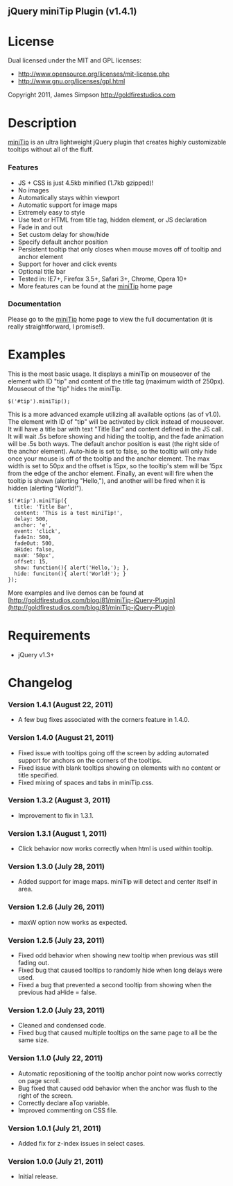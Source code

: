 jQuery miniTip Plugin (v1.4.1)
---------------------

License
========
Dual licensed under the MIT and GPL licenses:

* http://www.opensource.org/licenses/mit-license.php
* http://www.gnu.org/licenses/gpl.html

Copyright 2011, James Simpson
http://goldfirestudios.com

Description
===========
[miniTip](http://goldfirestudios.com/blog/81/miniTip-jQuery-Plugin) is an ultra lightweight jQuery plugin that creates highly customizable tooltips without all of the fluff.

### Features  ###

* JS + CSS is just 4.5kb minified (1.7kb gzipped)!
* No images
* Automatically stays within viewport
* Automatic support for image maps
* Extremely easy to style
* Use text or HTML from title tag, hidden element, or JS declaration
* Fade in and out
* Set custom delay for show/hide
* Specify default anchor position
* Persistent tooltip that only closes when mouse moves off of tooltip and anchor element
* Support for hover and click events
* Optional title bar
* Tested in: IE7+, Firefox 3.5+, Safari 3+, Chrome, Opera 10+
* More features can be found at the [miniTip](http://goldfirestudios.com/blog/81/miniTip-jQuery-Plugin) home page

### Documentation ###

Please go to the [miniTip](http://goldfirestudios.com/blog/81/miniTip-jQuery-Plugin) home page to view the full documentation (it is really straightforward, I promise!).

Examples
========
This is the most basic usage. It displays a miniTip on mouseover of the element with ID "tip" and content of the title tag (maximum width of 250px). Mouseout of the "tip" hides the miniTip.

    $('#tip').miniTip();

This is a more advanced example utilizing all available options (as of v1.0). The element with ID of "tip" will be activated by click instead of mouseover. It will have a title bar with text "Title Bar" and content defined in the JS call. It will wait .5s before showing and hiding the tooltip, and the fade animation will be .5s both ways. The default anchor position is east (the right side of the anchor element). Auto-hide is set to false, so the tooltip will only hide once your mouse is off of the tooltip and the anchor element. The max width is set to 50px and the offset is 15px, so the tooltip's stem will be 15px from the edge of the anchor element. Finally, an event will fire when the tooltip is shown (alerting "Hello,"), and another will be fired when it is hidden (alerting "World!").

    $('#tip').miniTip({
      title: 'Title Bar',
      content: 'This is a test miniTip!',
      delay: 500,
      anchor: 'e',
      event: 'click',
      fadeIn: 500,
      fadeOut: 500,
      aHide: false,
      maxW: '50px',
      offset: 15,
      show: function(){ alert('Hello,'); },
      hide: funciton(){ alert('World!'); }
    });

More examples and live demos can be found at [http://goldfirestudios.com/blog/81/miniTip-jQuery-Plugin](http://goldfirestudios.com/blog/81/miniTip-jQuery-Plugin)

Requirements
============
* jQuery v1.3+

Changelog
============
### Version 1.4.1 (August 22, 2011) ###
* A few bug fixes associated with the corners feature in 1.4.0.

### Version 1.4.0 (August 21, 2011) ###
* Fixed issue with tooltips going off the screen by adding automated support for anchors on the corners of the tooltips.
* Fixed issue with blank tooltips showing on elements with no content or title specified.
* Fixed mixing of spaces and tabs in miniTip.css.

### Version 1.3.2 (August 3, 2011) ###
* Improvement to fix in 1.3.1.

### Version 1.3.1 (August 1, 2011) ###
* Click behavior now works correctly when html is used within tooltip.

### Version 1.3.0 (July 28, 2011) ###
* Added support for image maps. miniTip will detect and center itself in area.

### Version 1.2.6 (July 26, 2011) ###
* maxW option now works as expected.

### Version 1.2.5 (July 23, 2011) ###
* Fixed odd behavior when showing new tooltip when previous was still fading out.
* Fixed bug that caused tooltips to randomly hide when long delays were used.
* Fixed a bug that prevented a second tooltip from showing when the previous had aHide = false.

### Version 1.2.0 (July 23, 2011) ###
* Cleaned and condensed code.
* Fixed bug that caused multiple tooltips on the same page to all be the same size.

### Version 1.1.0 (July 22, 2011) ###
* Automatic repositioning of the tooltip anchor point now works correctly on page scroll.
* Bug fixed that caused odd behavior when the anchor was flush to the right of the screen.
* Correctly declare aTop variable.
* Improved commenting on CSS file.

### Version 1.0.1 (July 21, 2011) ###
* Added fix for z-index issues in select cases.

### Version 1.0.0 (July 21, 2011) ###
* Initial release.